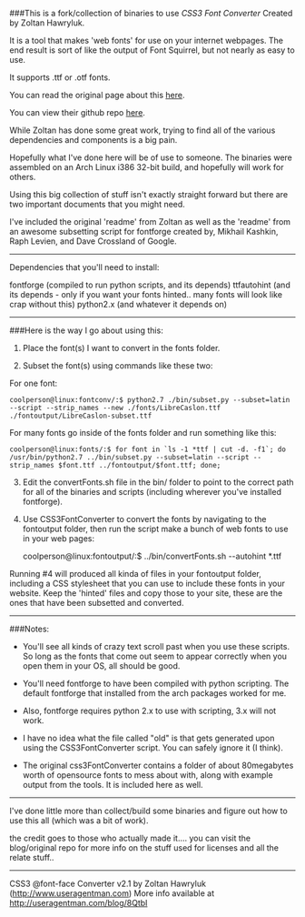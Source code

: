 ###This is a fork/collection of binaries to use *CSS3 Font Converter* Created by Zoltan Hawryluk. 

It is a tool that makes 'web fonts' for use on your internet webpages. The end result is sort of like the output of Font Squirrel, but not nearly as easy to use.

It supports .ttf or .otf fonts.

You can read the original page about this [here](http://www.useragentman.com/blog/2011/02/20/converting-font-face-fonts-quickly-in-any-os/).

You can view their github repo [here](https://github.com/zoltan-dulac/css3FontConverter).

While Zoltan has done some great work, trying to find all of the various dependencies and components is a big pain.

Hopefully what I've done here will be of use to someone. The binaries were assembled on an Arch Linux i386 32-bit build, and hopefully will work for others.

Using this big collection of stuff isn't exactly straight forward but there are two important documents that you might need.

I've included the original 'readme' from Zoltan as well as the 'readme' from an awesome subsetting script for fontforge created by, Mikhail Kashkin, Raph Levien, and Dave Crossland of Google.

---------

Dependencies that you'll need to install:

fontforge (compiled to run python scripts, and its depends)
ttfautohint (and its depends - only if you want your fonts hinted.. many fonts will look like crap without this)
python2.x (and whatever it depends on)

---------

###Here is the way I go about using this:

1. Place the font(s) I want to convert in the fonts folder.

2. Subset the font(s) using commands like these two:

For one font:

	coolperson@linux:fontconv/:$ python2.7 ./bin/subset.py --subset=latin --script --strip_names --new ./fonts/LibreCaslon.ttf ./fontoutput/LibreCaslon-subset.ttf

For many fonts go inside of the fonts folder and run something like this:

	coolperson@linux:fonts/:$ for font in `ls -1 *ttf | cut -d. -f1`; do /usr/bin/python2.7 ../bin/subset.py --subset=latin --script --strip_names $font.ttf ../fontoutput/$font.ttf; done; 

3. Edit the convertFonts.sh file in the bin/ folder to point to the correct path for all of the binaries and scripts (including wherever you've installed fontforge).

4. Use CSS3FontConverter to convert the fonts by navigating to the fontoutput folder, then run the script make a bunch of web fonts to use in your web pages:

	coolperson@linux:fontoutput/:$ ../bin/convertFonts.sh --autohint *.ttf

Running #4 will produced all kinda of files in your fontoutput folder, including a CSS stylesheet that you can use to include these fonts in your website. Keep the 'hinted' files and copy those to your site, these are the ones that have been subsetted and converted.

-----------

###Notes: 

* You'll see all kinds of crazy text scroll past when you use these scripts. So long as the fonts that come out seem to appear correctly when you open them in your OS, all should be good.

* You'll need fontforge to have been compiled with python scripting. The default fontforge that installed from the arch packages worked for me. 

* Also, fontforge requires python 2.x to use with scripting, 3.x will not work.

* I have no idea what the file called "old" is that gets generated upon using the CSS3FontConverter script. You can safely ignore it (I think).

* The original css3FontConverter contains a folder of about 80megabytes worth of opensource fonts to mess about with, along with example output from the tools. It is included here as well.

---------
I've done little more than collect/build some binaries and figure out how to use this all (which was a bit of work).

the credit goes to those who actually made it.... you can visit the blog/original repo for more info on the stuff used for licenses and all the relate stuff..

------------

CSS3 @font-face Converter v2.1 by Zoltan Hawryluk (http://www.useragentman.com) More info available at http://useragentman.com/blog/8QtbI

